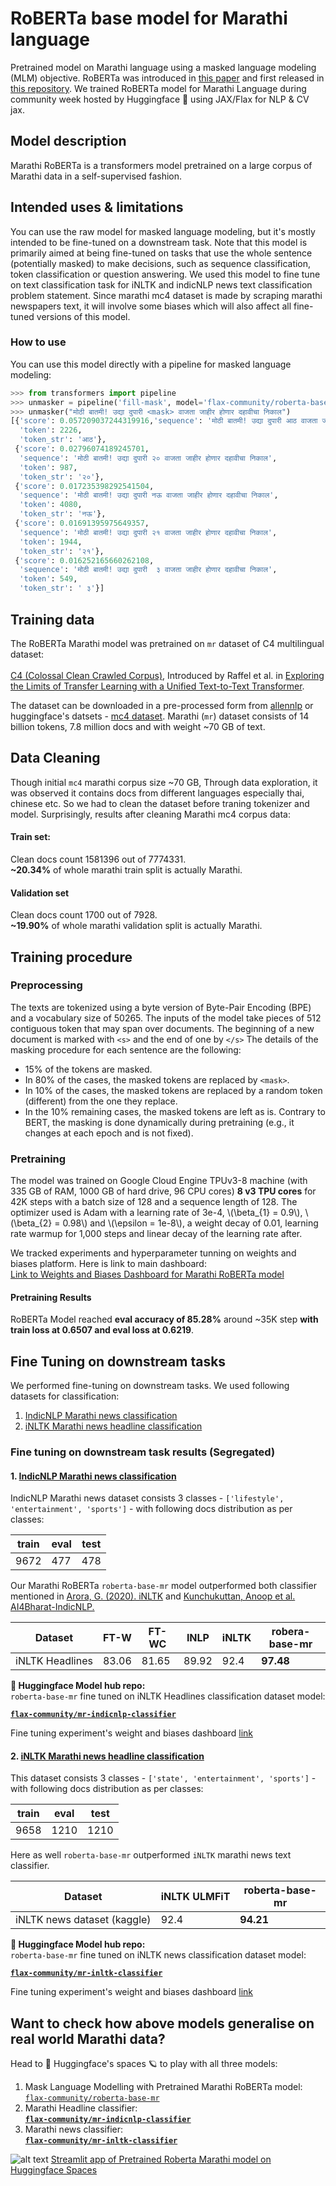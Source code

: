 # RoBERTa base model for Marathi language
Pretrained model on Marathi language using a masked language modeling (MLM) objective. RoBERTa was introduced in
[this paper](https://arxiv.org/abs/1907.11692) and first released in
[this repository](https://github.com/pytorch/fairseq/tree/master/examples/roberta). We trained RoBERTa model for Marathi Language during community week hosted by Huggingface 🤗 using JAX/Flax for NLP & CV jax.


## Model description
Marathi RoBERTa is a transformers model pretrained on a large corpus of Marathi data in a self-supervised fashion. 

## Intended uses & limitations
You can use the raw model for masked language modeling, but it's mostly intended to be fine-tuned on a downstream task.
Note that this model is primarily aimed at being fine-tuned on tasks that use the whole sentence (potentially masked)
to make decisions, such as sequence classification, token classification or question answering. We used this model to fine tune on text classification task for iNLTK and indicNLP news text classification problem statement. Since marathi mc4 dataset is made by scraping marathi newspapers text, it will involve some biases which will also affect all fine-tuned versions of this model.

### How to use
You can use this model directly with a pipeline for masked language modeling:
```python
>>> from transformers import pipeline
>>> unmasker = pipeline('fill-mask', model='flax-community/roberta-base-mr')
>>> unmasker("मोठी बातमी! उद्या दुपारी <mask> वाजता जाहीर होणार दहावीचा निकाल")
[{'score': 0.057209037244319916,'sequence': 'मोठी बातमी! उद्या दुपारी आठ वाजता जाहीर होणार दहावीचा निकाल',
  'token': 2226,
  'token_str': 'आठ'},
 {'score': 0.02796074189245701,
  'sequence': 'मोठी बातमी! उद्या दुपारी २० वाजता जाहीर होणार दहावीचा निकाल',
  'token': 987,
  'token_str': '२०'},
 {'score': 0.017235398292541504,
  'sequence': 'मोठी बातमी! उद्या दुपारी नऊ वाजता जाहीर होणार दहावीचा निकाल',
  'token': 4080,
  'token_str': 'नऊ'},
 {'score': 0.01691395975649357,
  'sequence': 'मोठी बातमी! उद्या दुपारी २१ वाजता जाहीर होणार दहावीचा निकाल',
  'token': 1944,
  'token_str': '२१'},
 {'score': 0.016252165660262108,
  'sequence': 'मोठी बातमी! उद्या दुपारी  ३ वाजता जाहीर होणार दहावीचा निकाल',
  'token': 549,
  'token_str': ' ३'}]
```

## Training data
The RoBERTa Marathi model was pretrained on `mr` dataset of C4 multilingual dataset:
<br>
<br>
[C4 (Colossal Clean Crawled Corpus)](https://yknzhu.wixsite.com/mbweb), Introduced by Raffel et al. in [Exploring the Limits of Transfer Learning with a Unified Text-to-Text Transformer](https://paperswithcode.com/paper/exploring-the-limits-of-transfer-learning). 

The dataset can be downloaded in a pre-processed form from [allennlp](https://github.com/allenai/allennlp/discussions/5056) or huggingface's datsets - [mc4 dataset](https://huggingface.co/datasets/mc4).
  Marathi (`mr`) dataset consists of 14 billion tokens, 7.8 million docs and with weight ~70 GB of text.

## Data Cleaning

Though initial `mc4` marathi corpus size ~70 GB, Through data exploration, it was observed it contains docs from different languages especially thai, chinese etc. So we had to clean the dataset before traning tokenizer and model. Surprisingly, results after cleaning Marathi mc4 corpus data:

#### **Train set:**
Clean docs count 1581396 out of 7774331. <br>
**~20.34%** of whole marathi train split is actually Marathi.

#### **Validation set**
Clean docs count 1700 out of 7928. <br>
**~19.90%** of whole marathi validation split is actually Marathi.

## Training procedure
### Preprocessing
The texts are tokenized using a byte version of Byte-Pair Encoding (BPE) and a vocabulary size of 50265. The inputs of
the model take pieces of 512 contiguous token that may span over documents. The beginning of a new document is marked
with `<s>` and the end of one by `</s>`
The details of the masking procedure for each sentence are the following:
- 15% of the tokens are masked.
- In 80% of the cases, the masked tokens are replaced by `<mask>`.
- In 10% of the cases, the masked tokens are replaced by a random token (different) from the one they replace.
- In the 10% remaining cases, the masked tokens are left as is.
Contrary to BERT, the masking is done dynamically during pretraining (e.g., it changes at each epoch and is not fixed).
### Pretraining
The model was trained on Google Cloud Engine TPUv3-8 machine (with 335 GB of RAM, 1000 GB of hard drive, 96 CPU cores) **8 v3 TPU cores** for 42K steps with a batch size of 128 and a sequence length of 128. The
optimizer used is Adam with a learning rate of 3e-4, \\(\beta_{1} = 0.9\\), \\(\beta_{2} = 0.98\\) and
\\(\epsilon = 1e-8\\), a weight decay of 0.01, learning rate warmup for 1,000 steps and linear decay of the learning
rate after.

We tracked experiments and hyperparameter tunning on weights and biases platform. Here is link to main dashboard: <br>
[Link to Weights and Biases Dashboard for Marathi RoBERTa model](https://wandb.ai/nipunsadvilkar/roberta-base-mr/runs/19qtskbg?workspace=user-nipunsadvilkar)

#### **Pretraining Results**

RoBERTa Model reached **eval accuracy of 85.28%** around ~35K step **with train loss at 0.6507 and eval loss at 0.6219**.


## Fine Tuning on downstream tasks
We performed fine-tuning on downstream tasks. We used following datasets for classification:

1. [IndicNLP Marathi news classification](https://github.com/ai4bharat-indicnlp/indicnlp_corpus#publicly-available-classification-datasets)
2. [iNLTK Marathi news headline classification](https://www.kaggle.com/disisbig/marathi-news-dataset)

### **Fine tuning on downstream task results (Segregated)**

#### 1. [IndicNLP Marathi news classification](https://github.com/ai4bharat-indicnlp/indicnlp_corpus#publicly-available-classification-datasets)

IndicNLP Marathi news dataset consists 3 classes - `['lifestyle', 'entertainment', 'sports']` - with following docs distribution as per classes:

| train | eval | test
| -- | -- | --
| 9672 | 477 | 478

Our Marathi RoBERTa `roberta-base-mr` model outperformed both classifier mentioned in [Arora, G. (2020). iNLTK](https://www.semanticscholar.org/paper/iNLTK%3A-Natural-Language-Toolkit-for-Indic-Languages-Arora/5039ed9e100d3a1cbbc25a02c82f6ee181609e83/figure/3) and [Kunchukuttan, Anoop et al. AI4Bharat-IndicNLP.](https://www.semanticscholar.org/paper/AI4Bharat-IndicNLP-Corpus%3A-Monolingual-Corpora-and-Kunchukuttan-Kakwani/7997d432925aff0ba05497d2893c09918298ca55/figure/4)


Dataset | FT-W | FT-WC | INLP | iNLTK | robera-base-mr
-- | -- | -- | -- | -- | --
iNLTK Headlines | 83.06 | 81.65 | 89.92 | 92.4 | **97.48**

**🤗 Huggingface Model hub repo:**<br>
`roberta-base-mr` fine tuned on iNLTK Headlines classification dataset model:

[**`flax-community/mr-indicnlp-classifier`**](https://huggingface.co/flax-community/mr-indicnlp-classifier)

Fine tuning experiment's weight and biases dashboard [link](https://wandb.ai/nipunsadvilkar/huggingface/runs/1242bike?workspace=user-nipunsadvilkar
)


#### 2. [iNLTK Marathi news headline classification](https://www.kaggle.com/disisbig/marathi-news-dataset)

This dataset consists 3 classes - `['state', 'entertainment', 'sports']` -  with following docs distribution as per classes:

| train | eval | test
| -- | -- | --
| 9658 | 1210 | 1210

Here as well `roberta-base-mr` outperformed `iNLTK` marathi news text classifier.

Dataset | iNLTK ULMFiT | roberta-base-mr
-- | -- | --
iNLTK news dataset (kaggle) | 92.4 | **94.21**

**🤗 Huggingface Model hub repo:**<br>
`roberta-base-mr` fine tuned on iNLTK news classification dataset model:

[**`flax-community/mr-inltk-classifier`**](https://huggingface.co/flax-community/mr-inltk-classifier)

Fine tuning experiment's weight and biases dashboard [link](https://wandb.ai/nipunsadvilkar/huggingface/runs/2u5l9hon?workspace=user-nipunsadvilkar
)

## **Want to check how above models generalise on real world Marathi data?**

Head to 🤗 Huggingface's spaces 🪐 to play with all three models:
1. Mask Language Modelling with Pretrained Marathi RoBERTa model: <br>
[`flax-community/roberta-base-mr`](https://huggingface.co/flax-community/roberta-base-mr)
2. Marathi Headline classifier: <br>
[**`flax-community/mr-indicnlp-classifier`**](https://huggingface.co/flax-community/mr-indicnlp-classifier)
3. Marathi news classifier: <br>
[**`flax-community/mr-inltk-classifier`**](https://huggingface.co/flax-community/mr-inltk-classifier)

![alt text](https://huggingface.co/docs/assets/hub/icon-space.svg)
[Streamlit app of Pretrained Roberta Marathi model on Huggingface Spaces](https://huggingface.co/spaces/flax-community/roberta-base-mr)



<!-- []https://huggingface.co/spaces/flax-community/roberta-base-mr -->